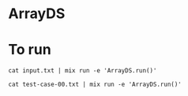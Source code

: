 ArrayDS
=======

# To run

    cat input.txt | mix run -e 'ArrayDS.run()'  

    cat test-case-00.txt | mix run -e 'ArrayDS.run()'  
